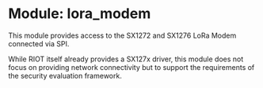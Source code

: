 # Module: lora_modem

This module provides access to the SX1272 and SX1276 LoRa Modem connected via SPI.

While RIOT itself already provides a SX127x driver, this module does not focus on providing network connectivity but to support the requirements of the security evaluation framework.